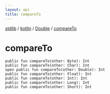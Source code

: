```yaml
---
layout: api
title: compareTo
---
```

[stdlib](../../index.md) / [kotlin](../index.md) / [Double](index.md) / [compareTo](compareTo.md)

# compareTo

```
public fun compareTo(other: Byte): Int
public fun compareTo(other: Char): Int
open public fun compareTo(other: Double): Int
public fun compareTo(other: Float): Int
public fun compareTo(other: Int): Int
public fun compareTo(other: Long): Int
public fun compareTo(other: Short): Int
```
